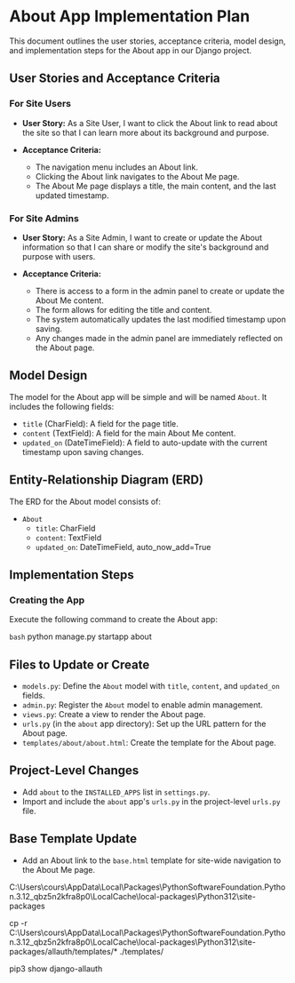 # About App Implementation Plan

This document outlines the user stories, acceptance criteria, model design, and implementation steps for the About app in our Django project.

## User Stories and Acceptance Criteria

### For Site Users

- **User Story:** As a Site User, I want to click the About link to read about the site so that I can learn more about its background and purpose.

- **Acceptance Criteria:**
  - The navigation menu includes an About link.
  - Clicking the About link navigates to the About Me page.
  - The About Me page displays a title, the main content, and the last updated timestamp.

### For Site Admins

- **User Story:** As a Site Admin, I want to create or update the About information so that I can share or modify the site's background and purpose with users.

- **Acceptance Criteria:**
  - There is access to a form in the admin panel to create or update the About Me content.
  - The form allows for editing the title and content.
  - The system automatically updates the last modified timestamp upon saving.
  - Any changes made in the admin panel are immediately reflected on the About page.

## Model Design

The model for the About app will be simple and will be named `About`. It includes the following fields:

- `title` (CharField): A field for the page title.
- `content` (TextField): A field for the main About Me content.
- `updated_on` (DateTimeField): A field to auto-update with the current timestamp upon saving changes.

## Entity-Relationship Diagram (ERD)

The ERD for the About model consists of:

- `About`
  - `title`: CharField
  - `content`: TextField
  - `updated_on`: DateTimeField, auto_now_add=True

## Implementation Steps

### Creating the App

Execute the following command to create the About app:

`bash`
python manage.py startapp about


## Files to Update or Create

- `models.py`: Define the `About` model with `title`, `content`, and `updated_on` fields.
- `admin.py`: Register the `About` model to enable admin management.
- `views.py`: Create a view to render the About page.
- `urls.py` (in the `about` app directory): Set up the URL pattern for the About page.
- `templates/about/about.html`: Create the template for the About page.

## Project-Level Changes

- Add `about` to the `INSTALLED_APPS` list in `settings.py`.
- Import and include the `about` app's `urls.py` in the project-level `urls.py` file.

## Base Template Update

- Add an About link to the `base.html` template for site-wide navigation to the About Me page.


 C:\Users\cours\AppData\Local\Packages\PythonSoftwareFoundation.Python.3.12_qbz5n2kfra8p0\LocalCache\local-packages\Python312\site-packages

 cp -r C:\Users\cours\AppData\Local\Packages\PythonSoftwareFoundation.Python.3.12_qbz5n2kfra8p0\LocalCache\local-packages\Python312\site-packages/allauth/templates/* ./templates/


 pip3 show django-allauth
